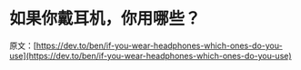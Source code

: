 # 如果你戴耳机，你用哪些？

原文：[https://dev.to/ben/if-you-wear-headphones-which-ones-do-you-use](https://dev.to/ben/if-you-wear-headphones-which-ones-do-you-use)